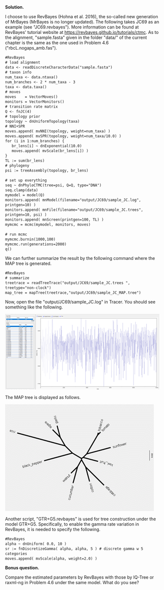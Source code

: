 **Solution.**

I choose to use RevBayes (Hohna et al. 2016), the so-called new
generation of MrBayes (MrBayes is no longer updated). The following
takes JC69 as an example (see "JC69.revbayes"). More information can be
found at RevBayes' tutorial website at
<https://revbayes.github.io/tutorials/ctmc>. As to the alignment,
"sample.fasta" given in the folder "data/" of the current chapter is the
same as the one used in Problem 4.6 ("rbcL.nogaps_amb.fas").

```RevBayes
#RevBayes
# load alignment
data <- readDiscreteCharacterData("sample.fasta")
# taxon info
num_taxa <- data.ntaxa()
num_branches <- 2 * num_taxa - 3 
taxa <- data.taxa()
# moves
moves    = VectorMoves()
monitors = VectorMonitors()
# transition rate matrix
Q <- fnJC(4)
# topology prior
topology ~ dnUniformTopology(taxa)
# NNI+SPR
moves.append( mvNNI(topology, weight=num_taxa) )
moves.append( mvSPR(topology, weight=num_taxa/10.0) )
for (i in 1:num_branches) {
   br_lens[i] ~ dnExponential(10.0)
   moves.append( mvScale(br_lens[i]) )
}
TL := sum(br_lens)
# phylogeny
psi := treeAssembly(topology, br_lens)

# set up everything
seq ~ dnPhyloCTMC(tree=psi, Q=Q, type="DNA")
seq.clamp(data)
mymodel = model(Q)
monitors.append( mnModel(filename="output/JC69/sample_JC.log", printgen=10) )
monitors.append( mnFile(filename="output/JC69/sample_JC.trees", printgen=10, psi) )
monitors.append( mnScreen(printgen=100, TL) )
mymcmc = mcmc(mymodel, monitors, moves)

# run mcmc
mymcmc.burnin(1000,100)
mymcmc.run(generations=2000)
q()
```

We can further summarize the result by the following command where the
MAP tree is generated.

```RevBayes
#RevBayes
# summarize
treetrace = readTreeTrace("output/JC69/sample_JC.trees ", treetype="non-clock")
map_tree = mapTree(treetrace,"output/JC69/sample_JC_MAP.tree")
```

Now, open the file "output/JC69/sample_JC.log" in Tracer. You should see
something like the following.

<p><img src=img/8.6-1.png></p>

The MAP tree is displayed as follows.

<p><img src=img/8.6-2.png></p>

Another script, "GTR+G5.revbayes" is used for tree construction under
the model GTR+G5. Specifically, to enable the gamma rate variation in
RevBayes, it is needed to specify the following.

```revBayes
#RevBayes
alpha ~ dnUniform( 0.0, 10 )
sr := fnDiscretizeGamma( alpha, alpha, 5 ) # discrete gamma w 5 categories
moves.append( mvScale(alpha, weight=2.0) )
```

**Bonus question.**

Compare the estimated parameters by RevBayes with those by IQ-Tree or
raxml-ng in Problem 4.6 under the same model. What do you see?
